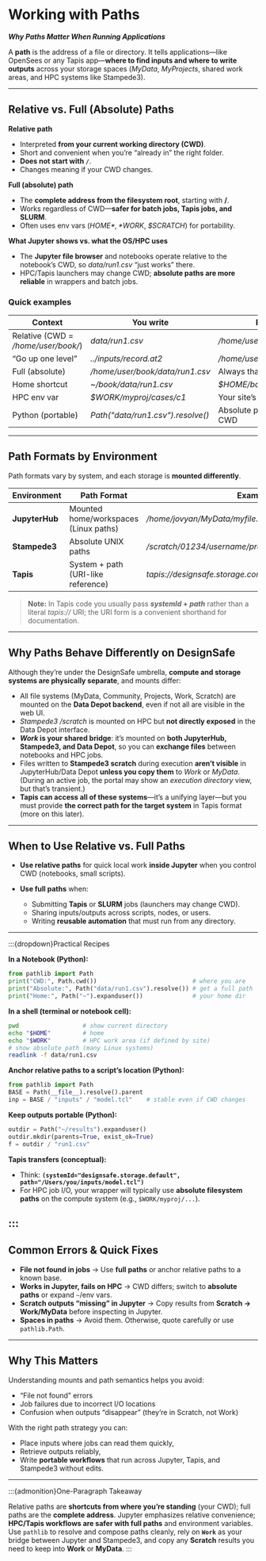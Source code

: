 # Working with Paths

***Why Paths Matter When Running Applications***

A **path** is the address of a file or directory. It tells applications—like OpenSees or any Tapis app—**where to find inputs and where to write outputs** across your storage spaces (*MyData*, *MyProjects*, shared work areas, and HPC systems like Stampede3).

---

## Relative vs. Full (Absolute) Paths

**Relative path**

* Interpreted **from your current working directory (CWD)**.
* Short and convenient when you’re “already in” the right folder.
* **Does not start with `/`**.
* Changes meaning if your CWD changes.

**Full (absolute) path**

* The **complete address from the filesystem root**, starting with **/**.
* Works regardless of CWD—**safer for batch jobs, Tapis jobs, and SLURM**.
* Often uses env vars (*$HOME*, *$WORK*, *$SCRATCH*) for portability.

**What Jupyter shows vs. what the OS/HPC uses**

* The **Jupyter file browser** and notebooks operate relative to the notebook’s CWD, so *data/run1.csv* “just works” there.
* HPC/Tapis launchers may change CWD; **absolute paths are more reliable** in wrappers and batch jobs.

### Quick examples

| Context                             | You write                         | Resolves to                     |
| ----------------------------------- | --------------------------------- | ------------------------------- |
| Relative (CWD = */home/user/book/*) | *data/run1.csv*                   | */home/user/book/data/run1.csv* |
| “Go up one level”                   | *../inputs/record.at2*            | */home/user/inputs/record.at2*  |
| Full (absolute)                     | */home/user/book/data/run1.csv*   | Always that path                |
| Home shortcut                       | *~/book/data/run1.csv*            | *$HOME/book/data/run1.csv*      |
| HPC env var                         | *$WORK/myproj/cases/c1*           | Your site’s “work” area         |
| Python (portable)                   | *Path("data/run1.csv").resolve()* | Absolute path computed from CWD |

---

## Path Formats by Environment

Path formats vary by system, and each storage is **mounted differently**.

| Environment    | Path Format                           | Example                                                    |
| -------------- | ------------------------------------- | ---------------------------------------------------------- |
| **JupyterHub** | Mounted home/workspaces (Linux paths) | */home/jovyan/MyData/myfile.tcl*                           |
| **Stampede3**  | Absolute UNIX paths                   | */scratch/01234/username/project/run01/input.tcl*          |
| **Tapis**      | System + path (URI-like reference)    | *tapis://designsafe.storage.community/myproject/input.tcl* |

> **Note:** In Tapis code you usually pass ***systemId* + *path*** rather than a literal *tapis://* URI; the URI form is a convenient shorthand for documentation.

---

## Why Paths Behave Differently on DesignSafe

Although they’re under the DesignSafe umbrella, **compute and storage systems are physically separate**, and mounts differ:

* All file systems (MyData, Community, Projects, Work, Scratch) are mounted on the **Data Depot backend**, even if not all are visible in the web UI.
* *Stampede3 /scratch* is mounted on HPC but **not directly exposed** in the Data Depot interface.
* ***Work* is your shared bridge**: it’s mounted on **both JupyterHub, Stampede3, and Data Depot**, so you can **exchange files** between notebooks and HPC jobs.
* Files written to **Stampede3 scratch** during execution **aren’t visible** in JupyterHub/Data Depot **unless you copy them** to *Work* or *MyData*. (During an active job, the portal may show an *execution directory* view, but that’s transient.)
* **Tapis can access all of these systems**—it’s a unifying layer—but you must provide **the correct path for the target system** in Tapis format (more on this later).

---

## When to Use Relative vs. Full Paths

* **Use relative paths** for quick local work **inside Jupyter** when you control CWD (notebooks, small scripts).
* **Use full paths** when:

  * Submitting **Tapis** or **SLURM** jobs (launchers may change CWD).
  * Sharing inputs/outputs across scripts, nodes, or users.
  * Writing **reusable automation** that must run from any directory.

---

:::{dropdown}Practical Recipes

**In a Notebook (Python):**

```python
from pathlib import Path
print("CWD:", Path.cwd())                           # where you are
print("Absolute:", Path("data/run1.csv").resolve()) # get a full path
print("Home:", Path("~").expanduser())              # your home dir
```

**In a shell (terminal or notebook cell):**

```bash
pwd                  # show current directory
echo "$HOME"         # home
echo "$WORK"         # HPC work area (if defined by site)
# show absolute path (many Linux systems)
readlink -f data/run1.csv
```

**Anchor relative paths to a script’s location (Python):**

```python
from pathlib import Path
BASE = Path(__file__).resolve().parent
inp = BASE / "inputs" / "model.tcl"    # stable even if CWD changes
```

**Keep outputs portable (Python):**

```python
outdir = Path("~/results").expanduser()
outdir.mkdir(parents=True, exist_ok=True)
f = outdir / "run1.csv"
```

**Tapis transfers (conceptual):**

* Think: **`(systemId="designsafe.storage.default", path="/Users/you/inputs/model.tcl")`**
* For HPC job I/O, your wrapper will typically use **absolute filesystem paths** on the compute system (e.g., `$WORK/myproj/...`).

:::
---

## Common Errors & Quick Fixes

* **File not found in jobs** → Use **full paths** or anchor relative paths to a known base.
* **Works in Jupyter, fails on HPC** → CWD differs; switch to **absolute paths** or expand `~`/env vars.
* **Scratch outputs “missing” in Jupyter** → Copy results from **Scratch → Work/MyData** before inspecting in Jupyter.
* **Spaces in paths** → Avoid them. Otherwise, quote carefully or use `pathlib.Path`.

---

## Why This Matters

Understanding mounts and path semantics helps you avoid:

* “File not found” errors
* Job failures due to incorrect I/O locations
* Confusion when outputs “disappear” (they’re in Scratch, not Work)

With the right path strategy you can:

* Place inputs where jobs can read them quickly,
* Retrieve outputs reliably,
* Write **portable workflows** that run across Jupyter, Tapis, and Stampede3 without edits.

---

:::{admonition}One-Paragraph Takeaway

Relative paths are **shortcuts from where you’re standing** (your CWD); full paths are the **complete address**. Jupyter emphasizes relative convenience; **HPC/Tapis workflows are safer with full paths** and environment variables. Use `pathlib` to resolve and compose paths cleanly, rely on **`Work`** as your bridge between Jupyter and Stampede3, and copy any **Scratch** results you need to keep into **Work** or **MyData**.
:::